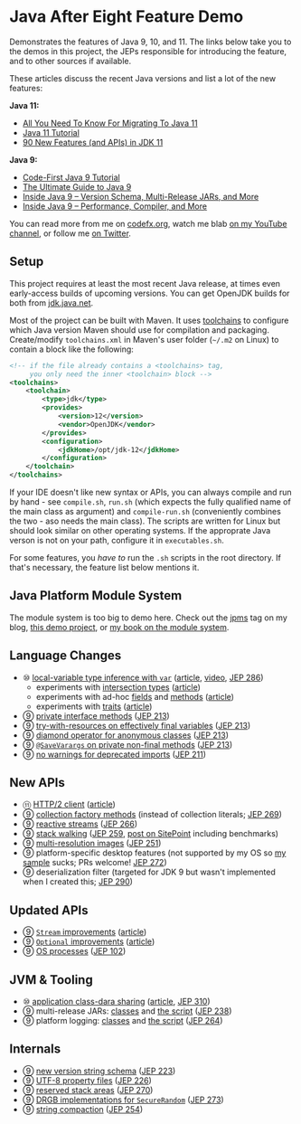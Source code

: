 # Java After Eight Feature Demo

Demonstrates the features of Java 9, 10, and 11.
The links below take you to the demos in this project, the JEPs responsible for introducing the feature, and to other sources if available.

These articles discuss the recent Java versions and list a lot of the new features:

**Java 11:**

* [All You Need To Know For Migrating To Java 11](https://blog.codefx.org/java/java-11-migration-guide/)
* [Java 11 Tutorial](https://winterbe.com/posts/2018/09/24/java-11-tutorial/)
* [90 New Features (and APIs) in JDK 11](https://www.azul.com/90-new-features-and-apis-in-jdk-11/)

**Java 9:**

* [Code-First Java 9 Tutorial](https://blog.codefx.org/java/java-9-tutorial/)
* [The Ultimate Guide to Java 9](https://www.sitepoint.com/ultimate-guide-to-java-9/)
* [Inside Java 9 – Version Schema, Multi-Release JARs, and More](https://www.sitepoint.com/inside-java-9-part-i/)
* [Inside Java 9 – Performance, Compiler, and More](https://www.sitepoint.com/inside-java-9-part-ii/)

You can read more from me on [codefx.org](http://codefx.org), watch me blab [on my YouTube channel](https://youtube.com/c/codefx), or follow me [on Twitter](https://twitter.com/nipafx).

## Setup

This project requires at least the most recent Java release, at times even early-access builds of upcoming versions.
You can get OpenJDK builds for both from [jdk.java.net](http://jdk.java.net).

Most of the project can be built with Maven.
It uses [toolchains](https://maven.apache.org/guides/mini/guide-using-toolchains.html) to configure which Java version Maven should use for compilation and packaging.
Create/modify `toolchains.xml` in Maven's user folder (`~/.m2` on Linux) to contain a block like the following:

```xml
<!-- if the file already contains a <toolchains> tag,
     you only need the inner <toolchain> block -->
<toolchains>
	<toolchain>
		<type>jdk</type>
		<provides>
			<version>12</version>
			<vendor>OpenJDK</vendor>
		</provides>
		<configuration>
			<jdkHome>/opt/jdk-12</jdkHome>
		</configuration>
	</toolchain>
</toolchains>
```

If your IDE doesn't like new syntax or APIs, you can always compile and run by hand - see `compile.sh`, `run.sh` (which expects the fully qualified name of the main class as argument) and `compile-run.sh` (conveniently combines the two - aso needs the main class).
The scripts are written for Linux but should look similar on other operating systems.
If the approprate Java verson is not on your path, configure it in `executables.sh`.

For some features, you _have to_ run the `.sh` scripts in the root directory.
If that's necessary, the feature list below mentions it.

## Java Platform Module System

The module system is too big to demo here.
Check out the [jpms](http://blog.codefx.org/tag/jpms/) tag on my blog, [this demo project](https://github.com/CodeFX-org/demo-jpms-monitor), or [my book on the module system](https://www.manning.com/books/the-java-module-system?a_aid=nipa&a_bid=869915cb).

## Language Changes

* ⑩ [local-variable type inference with `var`](src/main/java/org/codefx/demo/java10/lang/var/VariableTypeInference.java) ([article](http://blog.codefx.org/java/java-10-var-type-inference/), [video](https://www.youtube.com/watch?v=Le1DbpRZdRQ), [JEP 286](http://openjdk.java.net/jeps/286))
	* experiments with [intersection types](src/main/java/org/codefx/demo/java10/lang/var/IntersectionTypes.java) ([article](http://blog.codefx.org/java/intersection-types-var))
	* experiments with ad-hoc [fields](src/main/java/org/codefx/demo/java10/lang/var/AdHocFields.java) and [methods](src/main/java/org/codefx/demo/java10/lang/var/AdHocMethods.java) ([article](http://blog.codefx.org/java/tricks-var-anonymous-classes/))
	* experiments with [traits](src/main/java/org/codefx/demo/java10/lang/var/Traits.java) ([article](http://blog.codefx.org/java/traits-var))
* ⑨ [private interface methods](src/main/java/org/codefx/demo/java9/lang/private_interface_methods/PrivateInterfaceMethods.java) ([JEP 213](http://openjdk.java.net/jeps/213))
* ⑨ [try-with-resources on effectively final variables](src/main/java/org/codefx/demo/java9/lang/try_with_resources/TryWithResources.java) ([JEP 213](http://openjdk.java.net/jeps/213))
* ⑨ [diamond operator for anonymous classes](src/main/java/org/codefx/demo/java9/lang/diamond_operator/DiamondOperator.java) ([JEP 213](http://openjdk.java.net/jeps/213))
* ⑨ [`@SaveVarargs` on private non-final methods](src/main/java/org/codefx/demo/java9/lang/safe_varargs/SafeVarargs.java) ([JEP 213](http://openjdk.java.net/jeps/213))
* ⑨ [no warnings for deprecated imports](src/main/java/org/codefx/demo/java9/lang/deprecated_imports/DeprecatedImports.java) ([JEP 211](http://openjdk.java.net/jeps/211))

## New APIs

* ⑪ [HTTP/2 client](src/main/java/org/codefx/demo/java11/api/http2/Http2Api.java) ([article](https://blog.codefx.org/java/http-2-api-tutorial/))
* ⑨ [collection factory methods](src/main/java/org/codefx/demo/java9/api/collection_factory_methods) (instead of collection literals; [JEP 269](http://openjdk.java.net/jeps/269))
* ⑨ [reactive streams](src/main/java/org/codefx/demo/java9/api/reactive_streams) ([JEP 266](http://openjdk.java.net/jeps/266))
* ⑨ [stack walking](src/main/java/org/codefx/demo/java9/api/stack_walking/StackWalking.java) ([JEP 259](http://openjdk.java.net/jeps/259), [post on SitePoint](https://www.sitepoint.com/deep-dive-into-java-9s-stack-walking-api/) including benchmarks)
* ⑨ [multi-resolution images](src/main/java/org/codefx/demo/java9/api/multi_resolution_images/Images.java) ([JEP 251](http://openjdk.java.net/jeps/251))
* ⑨ platform-specific desktop features (not supported by my OS so [my sample](src/main/java/org/codefx/demo/java9/api/desktop/DesktopFeatures.java) sucks; PRs welcome! [JEP 272](http://openjdk.java.net/jeps/272))
* ⑨ deserialization filter (targeted for JDK 9 but wasn't implemented when I created this; [JEP 290](http://openjdk.java.net/jeps/290))

## Updated APIs

* ⑨ [`Stream` improvements](src/main/java/org/codefx/demo/java9/api/stream) ([article](http://blog.codefx.org/java/dev/java-9-stream/))
* ⑨ [`Optional` improvements](src/main/java/org/codefx/demo/java9/api/optional) ([article](http://blog.codefx.org/java/dev/java-9-optional/))
* ⑨ [OS processes](src/main/java/org/codefx/demo/java9/api/processes/PipeProcessesAndAwaitCompletion.java) ([JEP 102](http://openjdk.java.net/jeps/102))

## JVM & Tooling

* ⑩ [application class-dara sharing](app-cds.sh) ([article](http://blog.codefx.org/java/application-class-data-sharing/), [JEP 310](http://openjdk.java.net/jeps/310))
* ⑨ multi-release JARs: [classes](src/main/java/org/codefx/demo/java9/internal/multi_release) and [the script](multi-release.sh) ([JEP 238](http://openjdk.java.net/jeps/238))
* ⑨ platform logging: [classes](src/platform_logging/java/org/codefx/demo/java9/api/platform_logging) and [the script](platform-logging.sh) ([JEP 264](http://openjdk.java.net/jeps/264))

## Internals

* ⑨ [new version string schema](src/main/java/org/codefx/demo/java9/internal/version/VersionSchema.java) ([JEP 223](http://openjdk.java.net/jeps/223))
* ⑨ [UTF-8 property files](src/main/java/org/codefx/demo/java9/internal/resources/ResourceFileEncoding.java) ([JEP 226](http://openjdk.java.net/jeps/226))
* ⑨ [reserved stack areas](src/main/java/org/codefx/demo/java9/internal/stack/ReservingStackAreas.java) ([JEP 270](http://openjdk.java.net/jeps/270))
* ⑨ [DRGB implementations for `SecureRandom`](src/main/java/org/codefx/demo/java9/internal/security/Drbg.java) ([JEP 273](http://openjdk.java.net/jeps/273))
* ⑨ [string compaction](src/main/java/org/codefx/demo/java9/internal/string) ([JEP 254](http://openjdk.java.net/jeps/254))
